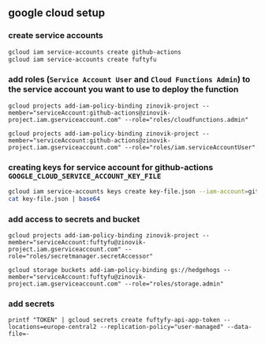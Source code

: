 ## google cloud setup

### create service accounts

```bash
gcloud iam service-accounts create github-actions
gcloud iam service-accounts create fuftyfu
```

### add roles (`Service Account User` and `Cloud Functions Admin`) to the service account you want to use to deploy the function

```
gcloud projects add-iam-policy-binding zinovik-project --member="serviceAccount:github-actions@zinovik-project.iam.gserviceaccount.com" --role="roles/cloudfunctions.admin"

gcloud projects add-iam-policy-binding zinovik-project --member="serviceAccount:github-actions@zinovik-project.iam.gserviceaccount.com" --role="roles/iam.serviceAccountUser"
```

### creating keys for service account for github-actions `GOOGLE_CLOUD_SERVICE_ACCOUNT_KEY_FILE`

```bash
gcloud iam service-accounts keys create key-file.json --iam-account=github-actions@zinovik-project.iam.gserviceaccount.com
cat key-file.json | base64
```

### add access to secrets and bucket

```
gcloud projects add-iam-policy-binding zinovik-project --member="serviceAccount:fuftyfu@zinovik-project.iam.gserviceaccount.com" --role="roles/secretmanager.secretAccessor"

gcloud storage buckets add-iam-policy-binding gs://hedgehogs --member="serviceAccount:fuftyfu@zinovik-project.iam.gserviceaccount.com" --role="roles/storage.admin"
```

### add secrets

```
printf "TOKEN" | gcloud secrets create fuftyfy-api-app-token --locations=europe-central2 --replication-policy="user-managed" --data-file=-
```
